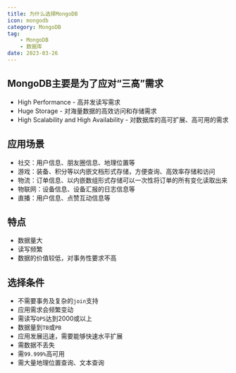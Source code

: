```yaml
---
title: 为什么选择MongoDB
icon: mongodb
category: MongoDB
tag:
    - MongoDB
    - 数据库
date: 2023-03-26
---
```


## MongoDB主要是为了应对“三高”需求
- High Performance - 高并发读写需求
- Huge Storage - 对海量数据的高效访问和存储需求
- High Scalability and High Availability - 对数据库的高可扩展、高可用的需求

## 应用场景
- 社交：用户信息、朋友圈信息、地理位置等
- 游戏：装备、积分等以内嵌文档形式存储，方便查询、高效率存储和访问
- 物流：订单信息、以内嵌数组形式存储可以一次性将订单的所有变化读取出来
- 物联网：设备信息、设备汇报的日志信息等
- 直播：用户信息、点赞互动信息等

## 特点
- 数据量大
- 读写频繁
- 数据的价值较低，对事务性要求不高

## 选择条件
- 不需要事务及复杂的`join`支持
- 应用需求会频繁变动
- 需读写`QPS`达到2000或以上
- 数据量到`TB`或`PB`
- 应用发展迅速，需要能够快速水平扩展
- 需数据不丢失
- 需`99.999%`高可用
- 需大量地理位置查询、文本查询
